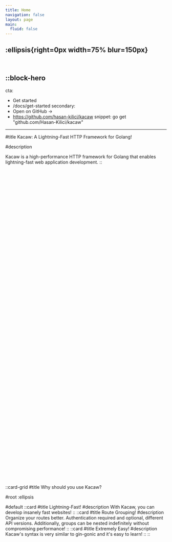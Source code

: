 ```yaml
---
title: Home
navigation: false
layout: page
main:
  fluid: false
---
```


## :ellipsis{right=0px width=75% blur=150px}

<br>

::block-hero
---
cta:
  - Get started
  - /docs/get-started
secondary:
  - Open on GitHub →
  - https://github.com/hasan-kilici/kacaw
snippet: go get "github.com/Hasan-Kilici/kacaw"
---
#title
Kacaw: A Lightning-Fast HTTP Framework for Golang!

#description

Kacaw is a high-performance HTTP framework for Golang that enables lightning-fast web application development.
:: 
<div style="margin-bottom:25vh"></div>

::card-grid
#title
Why should you use Kacaw?

#root
:ellipsis

#default
  ::card
  #title
  Lightning-Fast!
  #description
  With Kacaw, you can develop insanely fast websites!
  ::
  ::card
  #title
  Route Grouping!
  #description
  Organize your routes better. Authentication required and optional, different API versions. Additionally, groups can be nested indefinitely without compromising performance!
  ::
  ::card
  #title
  Extremely Easy!
  #description
  Kacaw's syntax is very similar to gin-gonic and it's easy to learn!
  ::
::
